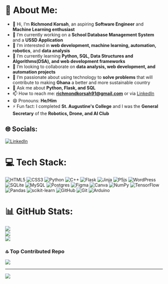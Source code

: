 # 💫 About Me:
- 👋 Hi, I’m **Richmond Korsah**, an aspiring **Software Engineer** and **Machine Learning enthusiast**  
- 🔭 I’m currently working on a **School Database Management System** and a **USSD Application**  
- 👀 I’m interested in **web development, machine learning, automation, robotics**, and **data analysis**  
- 🌱 I’m currently learning **Python, SQL, Data Structures and Algorithms(DSA), and web development frameworks**  
- 💞️ I’m looking to collaborate on **data analysis, web development, and automation projects**  
- 🤝 I’m passionate about using technology to **solve problems** that will contribute to making **Ghana** a better and more sustainable country  
- 💬 Ask me about **Python, Flask, and SQL**  
- 📫 How to reach me: **richmondkorsah91@gmail.com** or via [LinkedIn](https://linkedin.com/in/richmond-korsah-9a290b309)  
- 😄 Pronouns: **He/Him**  
- ⚡ Fun fact: I completed **St. Augustine's College** and I was the **General Secretary** of the **Robotics, Drone, and AI Club**
  

## 🌐 Socials:
[![LinkedIn](https://img.shields.io/badge/LinkedIn-%230077B5.svg?logo=linkedin&logoColor=white)](https://linkedin.com/in/https://www.linkedin.com/in/richmond-korsah-9a290b309/) 

# 💻 Tech Stack:
![HTML5](https://img.shields.io/badge/html5-%23E34F26.svg?style=flat&logo=html5&logoColor=white) ![CSS3](https://img.shields.io/badge/css3-%231572B6.svg?style=flat&logo=css3&logoColor=white) ![Python](https://img.shields.io/badge/python-3670A0?style=flat&logo=python&logoColor=ffdd54) ![C++](https://img.shields.io/badge/c++-%2300599C.svg?style=flat&logo=c%2B%2B&logoColor=white) ![Flask](https://img.shields.io/badge/flask-%23000.svg?style=flat&logo=flask&logoColor=white) ![Jinja](https://img.shields.io/badge/jinja-white.svg?style=flat&logo=jinja&logoColor=black) ![P5js](https://img.shields.io/badge/p5.js-ED225D?style=flat&logo=p5.js&logoColor=FFFFFF) ![WordPress](https://img.shields.io/badge/WordPress-%23117AC9.svg?style=flat&logo=WordPress&logoColor=white) ![SQLite](https://img.shields.io/badge/sqlite-%2307405e.svg?style=flat&logo=sqlite&logoColor=white) ![MySQL](https://img.shields.io/badge/mysql-4479A1.svg?style=flat&logo=mysql&logoColor=white) ![Postgres](https://img.shields.io/badge/postgres-%23316192.svg?style=flat&logo=postgresql&logoColor=white) ![Figma](https://img.shields.io/badge/figma-%23F24E1E.svg?style=flat&logo=figma&logoColor=white) ![Canva](https://img.shields.io/badge/Canva-%2300C4CC.svg?style=flat&logo=Canva&logoColor=white) ![NumPy](https://img.shields.io/badge/numpy-%23013243.svg?style=flat&logo=numpy&logoColor=white) ![TensorFlow](https://img.shields.io/badge/TensorFlow-%23FF6F00.svg?style=flat&logo=TensorFlow&logoColor=white) ![Pandas](https://img.shields.io/badge/pandas-%23150458.svg?style=flat&logo=pandas&logoColor=white) ![scikit-learn](https://img.shields.io/badge/scikit--learn-%23F7931E.svg?style=flat&logo=scikit-learn&logoColor=white) ![GitHub](https://img.shields.io/badge/github-%23121011.svg?style=flat&logo=github&logoColor=white) ![Git](https://img.shields.io/badge/git-%23F05033.svg?style=flat&logo=git&logoColor=white) ![Arduino](https://img.shields.io/badge/-Arduino-00979D?style=flat&logo=Arduino&logoColor=white)
# 📊 GitHub Stats:
![](https://github-readme-stats.vercel.app/api?username=richmondkorsah&theme=dark&hide_border=false&include_all_commits=false&count_private=true)<br/>
![](https://github-readme-streak-stats.herokuapp.com/?user=richmondkorsah&theme=dark&hide_border=false)<br/>
![](https://github-readme-stats.vercel.app/api/top-langs/?username=richmondkorsah&theme=dark&hide_border=false&include_all_commits=false&count_private=true&layout=compact)

### 🔝 Top Contributed Repo
![](https://github-contributor-stats.vercel.app/api?username=richmondkorsah&limit=5&theme=dark&combine_all_yearly_contributions=true)

---
[![](https://visitcount.itsvg.in/api?id=richmondkorsah&icon=0&color=3)](https://visitcount.itsvg.in)

<!-- Proudly created with GPRM ( https://gprm.itsvg.in ) -->
